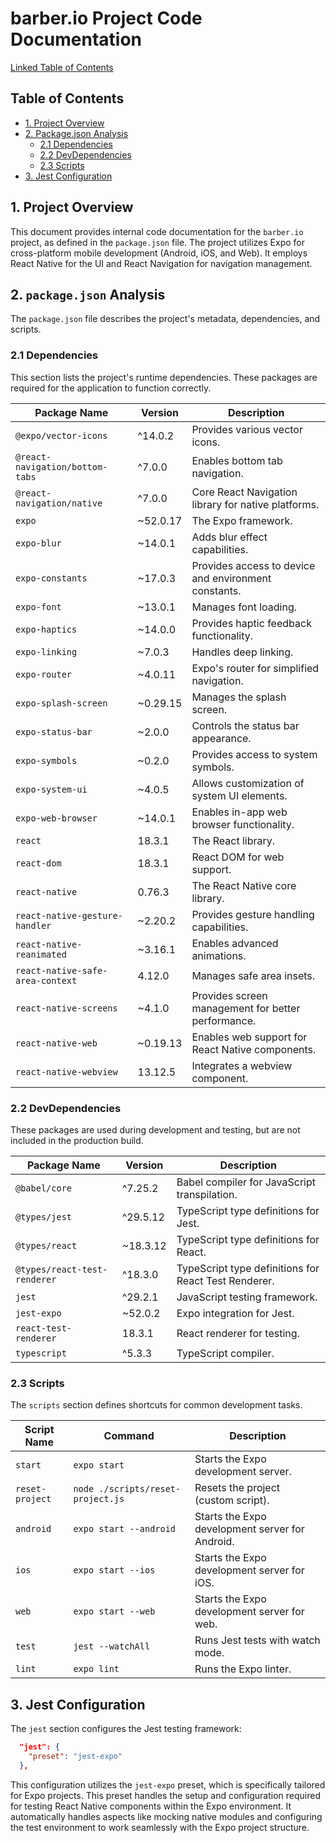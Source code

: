 # barber.io Project Code Documentation

[Linked Table of Contents](#table-of-contents)

## <a name="table-of-contents"></a>Table of Contents

* [1. Project Overview](#1-project-overview)
* [2. Package.json Analysis](#2-packagejson-analysis)
    * [2.1 Dependencies](#21-dependencies)
    * [2.2 DevDependencies](#22-devdependencies)
    * [2.3 Scripts](#23-scripts)
* [3.  Jest Configuration](#3-jest-configuration)


## <a name="1-project-overview"></a>1. Project Overview

This document provides internal code documentation for the `barber.io` project,  as defined in the `package.json` file. The project utilizes Expo for cross-platform mobile development (Android, iOS, and Web).  It employs React Native for the UI and React Navigation for navigation management.


## <a name="2-packagejson-analysis"></a>2. `package.json` Analysis

The `package.json` file describes the project's metadata, dependencies, and scripts.

### <a name="21-dependencies"></a>2.1 Dependencies

This section lists the project's runtime dependencies.  These packages are required for the application to function correctly.

| Package Name                     | Version      | Description                                                                        |
|---------------------------------|---------------|------------------------------------------------------------------------------------|
| `@expo/vector-icons`            | ^14.0.2       | Provides various vector icons.                                                    |
| `@react-navigation/bottom-tabs` | ^7.0.0       | Enables bottom tab navigation.                                                    |
| `@react-navigation/native`     | ^7.0.0       | Core React Navigation library for native platforms.                              |
| `expo`                           | ~52.0.17      | The Expo framework.                                                              |
| `expo-blur`                     | ~14.0.1       | Adds blur effect capabilities.                                                    |
| `expo-constants`                | ~17.0.3      | Provides access to device and environment constants.                             |
| `expo-font`                     | ~13.0.1      | Manages font loading.                                                            |
| `expo-haptics`                  | ~14.0.0      | Provides haptic feedback functionality.                                           |
| `expo-linking`                  | ~7.0.3       | Handles deep linking.                                                             |
| `expo-router`                   | ~4.0.11      | Expo's router for simplified navigation.                                          |
| `expo-splash-screen`            | ~0.29.15     | Manages the splash screen.                                                        |
| `expo-status-bar`               | ~2.0.0       | Controls the status bar appearance.                                               |
| `expo-symbols`                  | ~0.2.0       | Provides access to system symbols.                                                |
| `expo-system-ui`                | ~4.0.5       | Allows customization of system UI elements.                                      |
| `expo-web-browser`              | ~14.0.1      | Enables in-app web browser functionality.                                         |
| `react`                          | 18.3.1       | The React library.                                                              |
| `react-dom`                     | 18.3.1       | React DOM for web support.                                                        |
| `react-native`                  | 0.76.3       | The React Native core library.                                                    |
| `react-native-gesture-handler` | ~2.20.2      | Provides gesture handling capabilities.                                            |
| `react-native-reanimated`       | ~3.16.1      | Enables advanced animations.                                                     |
| `react-native-safe-area-context`| 4.12.0       | Manages safe area insets.                                                         |
| `react-native-screens`          | ~4.1.0       | Provides screen management for better performance.                               |
| `react-native-web`              | ~0.19.13     | Enables web support for React Native components.                                 |
| `react-native-webview`          | 13.12.5     | Integrates a webview component.                                                   |


### <a name="22-devdependencies"></a>2.2 DevDependencies

These packages are used during development and testing, but are not included in the production build.

| Package Name             | Version      | Description                                      |
|--------------------------|---------------|--------------------------------------------------|
| `@babel/core`           | ^7.25.2       | Babel compiler for JavaScript transpilation.     |
| `@types/jest`           | ^29.5.12      | TypeScript type definitions for Jest.            |
| `@types/react`          | ~18.3.12     | TypeScript type definitions for React.           |
| `@types/react-test-renderer` | ^18.3.0       | TypeScript type definitions for React Test Renderer.|
| `jest`                   | ^29.2.1       | JavaScript testing framework.                    |
| `jest-expo`              | ~52.0.2      | Expo integration for Jest.                       |
| `react-test-renderer`   | 18.3.1       | React renderer for testing.                      |
| `typescript`             | ^5.3.3       | TypeScript compiler.                             |


### <a name="23-scripts"></a>2.3 Scripts

The `scripts` section defines shortcuts for common development tasks.

| Script Name       | Command                               | Description                                    |
|--------------------|---------------------------------------|------------------------------------------------|
| `start`           | `expo start`                           | Starts the Expo development server.            |
| `reset-project`   | `node ./scripts/reset-project.js`     | Resets the project (custom script).          |
| `android`         | `expo start --android`                 | Starts the Expo development server for Android.|
| `ios`             | `expo start --ios`                    | Starts the Expo development server for iOS.    |
| `web`             | `expo start --web`                     | Starts the Expo development server for web.    |
| `test`            | `jest --watchAll`                      | Runs Jest tests with watch mode.              |
| `lint`            | `expo lint`                            | Runs the Expo linter.                         |


## <a name="3-jest-configuration"></a>3. Jest Configuration

The `jest` section configures the Jest testing framework:

```json
  "jest": {
    "preset": "jest-expo"
  },
```

This configuration utilizes the `jest-expo` preset, which is specifically tailored for Expo projects.  This preset handles the setup and configuration required for testing React Native components within the Expo environment.  It automatically handles aspects like mocking native modules and configuring the test environment to work seamlessly with the Expo project structure.
